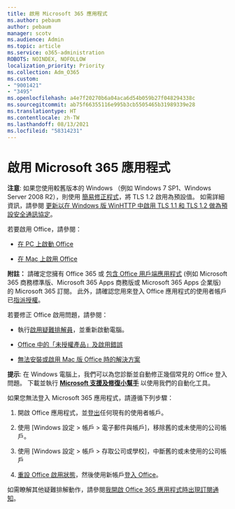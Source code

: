 ```yaml
---
title: 啟用 Microsoft 365 應用程式
ms.author: pebaum
author: pebaum
manager: scotv
ms.audience: Admin
ms.topic: article
ms.service: o365-administration
ROBOTS: NOINDEX, NOFOLLOW
localization_priority: Priority
ms.collection: Adm_O365
ms.custom:
- "9001421"
- "3495"
ms.openlocfilehash: a4e7f20270b6a04aca6d54b059b27f048294338c
ms.sourcegitcommit: ab75f66355116e995b3cb5505465b31989339e28
ms.translationtype: HT
ms.contentlocale: zh-TW
ms.lasthandoff: 08/13/2021
ms.locfileid: "58314231"
---
```

# <a name="activating-microsoft-365-apps"></a>啟用 Microsoft 365 應用程式

**注意**: 如果您使用較舊版本的 Windows （例如 Windows 7 SP1、Windows Server 2008 R2），則使用 [簡易修正程式](https://download.microsoft.com/download/0/6/5/0658B1A7-6D2E-474F-BC2C-D69E5B9E9A68/MicrosoftEasyFix51044.msi)，將 TLS 1.2 啟用為預設值。 如需詳細資訊，請參閱 [更新以在 Windows 版 WinHTTP 中啟用 TLS 1.1 和 TLS 1.2 做為預設安全通訊協定](https://support.microsoft.com/topic/update-to-enable-tls-1-1-and-tls-1-2-as-default-secure-protocols-in-winhttp-in-windows-c4bd73d2-31d7-761e-0178-11268bb10392)。

若要啟用 Office，請參閱：

- [在 PC 上啟動 Office](https://support.office.com/article/activate-office-5bd38f38-db92-448b-a982-ad170b1e187e) 

- [在 Mac 上啟用 Office](https://support.office.com/article/activate-office-for-mac-7f6646b1-bb14-422a-9ad4-a53410fcefb2)

**附註：** 請確定您擁有 Office 365 或 [包含 Office 用戶端應用程式](https://support.office.com/article/28cbc8cf-1332-4f04-9123-9b660abb629e) (例如 Microsoft 365 商務標準版、Microsoft 365 Apps 商務版或 Microsoft 365 Apps 企業版) 的 Microsoft 365 訂閱。 此外，請確認您用來登入 Office 應用程式的使用者帳戶已[指派授權](https://docs.microsoft.com/microsoft-365/admin/manage/assign-licenses-to-users)。

若要修正 Office 啟用問題，請參閱：

- 執行[啟用疑難排解員](https://aka.ms/SARA-OfficeActivation-Alchemy)，並重新啟動電腦。
- [Office 中的「未授權產品」及啟用錯誤](https://support.office.com/article/unlicensed-product-and-activation-errors-in-office-0d23d3c0-c19c-4b2f-9845-5344fedc4380)

- [無法安裝或啟用 Mac 版 Office 時的解決方案](https://support.office.com/article/what-to-try-if-you-can-t-install-or-activate-office-for-mac-5efba2b4-b1e6-4e5f-bf3c-6ab945d03dea)

**提示**: 在 Windows 電腦上，我們可以為您診斷並自動修正幾個常見的 Office 登入問題。 下載並執行 **[Microsoft 支援及修復小幫手](https://aka.ms/SaRA-OfficeSignInScenario)** 以使用我們的自動化工具。

如果您無法登入 Microsoft 365 應用程式，請遵循下列步驟：

1. 開啟 Office 應用程式，並[登出](https://go.microsoft.com/fwlink/?linkid=2114082)任何現有的使用者帳戶。

2. 使用 [Windows 設定 > 帳戶 > 電子郵件與帳戶]，移除舊的或未使用的公司帳戶。

3. 使用 [Windows 設定 > 帳戶 > 存取公司或學校]，中斷舊的或未使用的公司帳戶

4. [重設 Office 啟用狀態](https://docs.microsoft.com/office365/troubleshoot/activation/reset-office-365-proplus-activation-state)，然後使用新帳戶[登入 Office](https://support.office.com/article/sign-in-to-office-b9582171-fd1f-4284-9846-bdd72bb28426)。

如需瞭解其他疑難排解動作，請參閱[我開啟 Office 365 應用程式時出現訂閱通知](https://support.office.com/article/a-subscription-notice-appears-when-i-open-an-office-365-application-4cabe32c-f594-4c0e-9191-3d3ade10cceb)。
